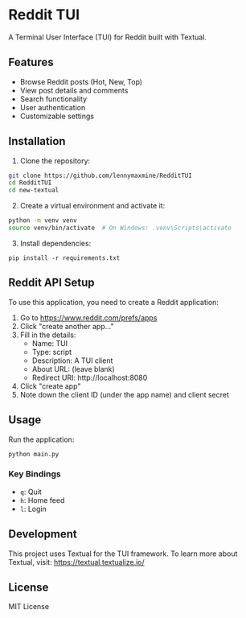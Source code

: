 # Reddit TUI

A Terminal User Interface (TUI) for Reddit built with Textual.

## Features

- Browse Reddit posts (Hot, New, Top)
- View post details and comments
- Search functionality
- User authentication
- Customizable settings

## Installation

1. Clone the repository:
```bash
git clone https://github.com/lennymaxmine/RedditTUI
cd RedditTUI
cd new-textual
```

2. Create a virtual environment and activate it:
```bash
python -m venv venv
source venv/bin/activate  # On Windows: .venv\Scripts\activate
```

3. Install dependencies:
```
pip install -r requirements.txt
```

## Reddit API Setup

To use this application, you need to create a Reddit application:

1. Go to https://www.reddit.com/prefs/apps
2. Click "create another app..."
3. Fill in the details:
   - Name: TUI
   - Type: script
   - Description: A TUI client
   - About URL: (leave blank)
   - Redirect URI: http://localhost:8080
4. Click "create app"
5. Note down the client ID (under the app name) and client secret

## Usage

Run the application:
```
python main.py
```

### Key Bindings

- `q`: Quit
- `h`: Home feed
- `l`: Login

## Development

This project uses Textual for the TUI framework. To learn more about Textual, visit:
https://textual.textualize.io/

## License

MIT License 

